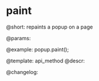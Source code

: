 paint
=============

@short: repaints a popup on a page


@params:




@example:
popup.paint();


@template: api_method
@descr:





@changelog:


